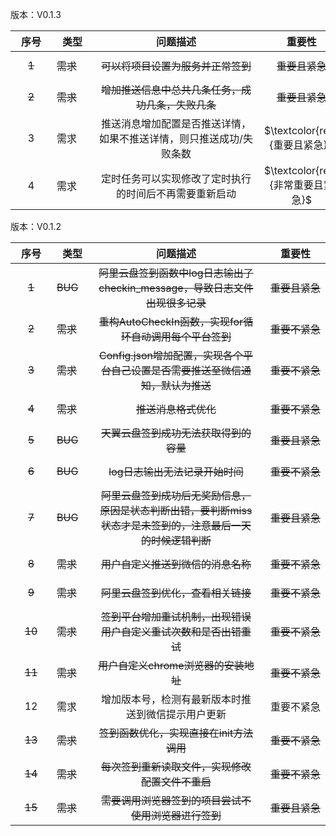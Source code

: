 版本：V0.1.3

| <span style="display:inline-block;width: 50px"> 序号 </span> | <span style="display:inline-block;width: 50px"> 类型</span> | <span style="display:inline-block;width: 250px"> 问题描述</span> | <span style="display:inline-block;width: 100px"> 重要性 </span> | <span style="display:inline-block;width: 80px">进度</span> | <span style="display:inline-block;width: 80px"> 解决日期 </span> | <span style="display:inline-block;width: 100px"> 备注</span> |
| :----------------------------------------------------------: | ----------------------------------------------------------- | :----------------------------------------------------------: | :----------------------------------------------------------: | :--------------------------------------------------------: | :----------------------------------------------------------: | :----------------------------------------------------------: |
|                            ~~1~~                             | ~~需求~~                                                    |              ~~可以将项目设置为服务并正常签到~~              |                        ~~重要且紧急~~                        |                         ~~已解决~~                         |                          2023-6-18                           |                                                              |
|                            ~~2~~                             | ~~需求~~                                                    |      ~~增加推送信息中总共几条任务，成功几条，失败几条~~      |                        ~~重要且紧急~~                        |                         ~~已解决~~                         |                          2023-5-21                           |                                                              |
|                              3                               | 需求                                                        | 推送消息增加配置是否推送详情，如果不推送详情，则只推送成功/失败条数 |                $\textcolor{red}{重要且紧急}$                 |                $\textcolor{red}{暂不解决}$                 |                                                              |                            不重要                            |
|                              4                               | 需求                                                        |    定时任务可以实现修改了定时执行的时间后不再需要重新启动    |              $\textcolor{red}{非常重要且紧急}$               |                 $\textcolor{red}{未解决}$                  |                                                              |                                                              |



版本：V0.1.2

| <span style="display:inline-block;width: 50px"> 序号 </span> | <span style="display:inline-block;width: 50px"> 类型</span> | <span style="display:inline-block;width: 250px"> 问题描述</span> | <span style="display:inline-block;width: 100px"> 重要性 </span> | <span style="display:inline-block;width: 80px">进度</span> | <span style="display:inline-block;width: 80px"> 解决日期 </span> | <span style="display:inline-block;width: 100px"> 备注</span> |
| :----------------------------------------------------------: | ----------------------------------------------------------- | :----------------------------------------------------------: | :----------------------------------------------------------: | :--------------------------------------------------------: | :----------------------------------------------------------: | :----------------------------------------------------------: |
|                            ~~1~~                             | ~~BUG~~                                                     | ~~阿里云盘签到函数中log日志输出了checkin_message，导致日志文件出现很多记录~~ |                        ~~重要且紧急~~                        |                         ~~已解决~~                         |                           2023-4-5                           |                                                              |
|                            ~~2~~                             | ~~需求~~                                                    |   ~~重构AutoCheckIn函数，实现for循环自动调用每个平台签到~~   |                        ~~重要不紧急~~                        |                         ~~已解决~~                         |                           2023-4-8                           |                                                              |
|                            ~~3~~                             | ~~需求~~                                                    | ~~Config.json增加配置，实现各个平台自己设置是否需要推送至微信通知，默认为推送~~ |                        ~~重要不紧急~~                        |                         ~~已解决~~                         |                           2023-4-9                           |                                                              |
|                            ~~4~~                             | ~~需求~~                                                    |                     ~~推送消息格式优化~~                     |                        ~~重要不紧急~~                        |                         ~~已解决~~                         |                          2023-4-14                           |                                                              |
|                            ~~5~~                             | ~~BUG~~                                                     |            ~~天翼云盘签到成功无法获取得到的容量~~            |                        ~~重要且紧急~~                        |                         ~~已解决~~                         |                           2023-4-8                           |                                                              |
|                            ~~6~~                             | ~~BUG~~                                                     |               ~~log日志输出无法记录开始时间~~                |                        ~~重要不紧急~~                        |                         ~~已解决~~                         |                           2023-4-5                           |                                                              |
|                            ~~7~~                             | ~~BUG~~                                                     | ~~阿里云盘签到成功后无奖励信息，原因是状态判断出错，要判断miss状态才是未签到的，注意最后一天的时候逻辑判断~~ |                        ~~重要且紧急~~                        |                         ~~已解决~~                         |                           2023-4-5                           |                                                              |
|                            ~~8~~                             | ~~需求~~                                                    |              ~~用户自定义推送到微信的消息名称~~              |                        ~~重要不紧急~~                        |                         ~~已解决~~                         |                           2023-4-9                           |                                                              |
|                            ~~9~~                             | ~~需求~~                                                    |              ~~阿里云盘签到优化，查看相关链接~~              |                        ~~重要不紧急~~                        |                         ~~已解决~~                         |                          2023-4-22                           |                                                              |
|                            ~~10~~                            | ~~需求~~                                                    | ~~签到平台增加重试机制，出现错误用户自定义重试次数和是否出错重试~~ |                        ~~重要不紧急~~                        |                         ~~已解决~~                         |                          2023-4-16                           |                                                              |
|                            ~~11~~                            | ~~需求~~                                                    |             ~~用户自定义chrome浏览器的安装地址~~             |                        ~~重要不紧急~~                        |                         ~~已解决~~                         |                          2023-4-16                           |                                                              |
|                              12                              | 需求                                                        |      增加版本号，检测有最新版本时推送到微信提示用户更新      |                          重要不紧急                          |                 $\textcolor{red}{未解决}$                  |                                                              |                                                              |
|                            ~~13~~                            | ~~需求~~                                                    |           ~~签到函数优化，实现直接在init方法调用~~           |                        ~~重要不紧急~~                        |                         ~~已解决~~                         |                          2023-4-14                           |                                                              |
|                            ~~14~~                            | ~~需求~~                                                    |       ~~每次签到重新读取文件，实现修改配置文件不重启~~       |                        ~~重要不紧急~~                        |                         ~~已解决~~                         |                           2023-5-4                           |                                                              |
|                            ~~15~~                            | ~~需求~~                                                    |     ~~需要调用浏览器签到的项目尝试不使用浏览器进行签到~~     |                        ~~重要且紧急~~                        |                         ~~已解决~~                         |                          2023-5-13                           |                                                              |

